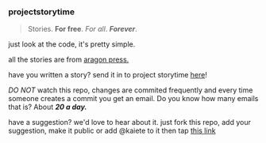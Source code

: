 ### projectstorytime
> Stories. **For free**. *For all*. ***Forever***.

just look at the code, it's pretty simple.

all the stories are from [aragon press.](https://aragon-press.com)

have you written a story? send it in to project storytime [here](mailto:kaiete@aragon-press.com)!

*DO NOT* watch this repo, changes are commited frequently and every time someone creates a commit you get an email. Do you know how many emails that is? About ***20 a day.***

have a suggestion? we'd love to hear about it. just fork this repo, add your suggestion, make it public or add @kaiete to it then tap [this link](mailto:kaiete@aragon-press.com?subject=I've%20got%20a%20suggestion%20for%20storytime&body=put%20a%20link%20to%20your%20fork%20here)
